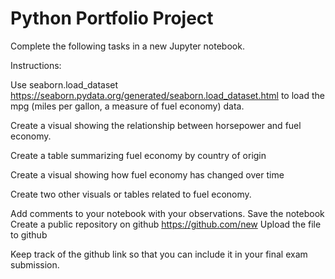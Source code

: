 # Python Portfolio Project

Complete the following tasks in a new Jupyter notebook.

Instructions:

Use seaborn.load_dataset https://seaborn.pydata.org/generated/seaborn.load_dataset.html to load the mpg (miles per gallon, a measure of fuel economy) data.

Create a visual showing the relationship between horsepower and fuel economy.

Create a table summarizing fuel economy by country of origin

Create a visual showing how fuel economy has changed over time

Create two other visuals or tables related to fuel economy.

Add comments to your notebook with your observations. Save the notebook Create a public repository on github https://github.com/new Upload the file to github

Keep track of the github link so that you can include it in your final exam submission.
